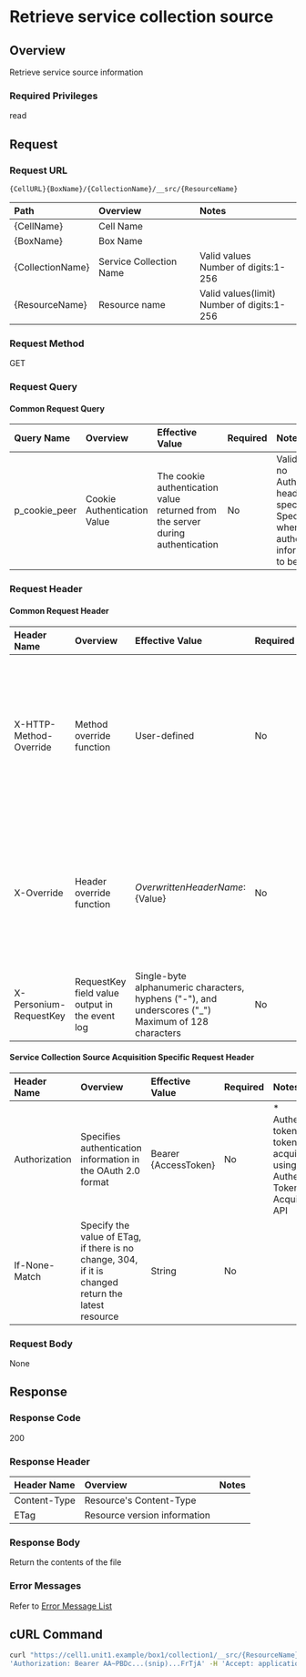 # Retrieve service collection source

## Overview

Retrieve service source information

### Required Privileges

read

## Request

### Request URL

```
{CellURL}{BoxName}/{CollectionName}/__src/{ResourceName}
```

|Path|Overview|Notes|
|:--|:--|:--|
|{CellName}|Cell Name||
|{BoxName}|Box Name||
|{CollectionName}|Service Collection Name|Valid values <br>Number of digits:1-256|
|{ResourceName}|Resource name|Valid values(limit) <br>Number of digits:1-256|

### Request Method

GET

### Request Query

#### Common Request Query

|Query Name|Overview|Effective Value|Required|Notes|
|:--|:--|:--|:--|:--|
|p_cookie_peer|Cookie Authentication Value|The cookie authentication value returned from the server during authentication|No|Valid only if no Authorization header specified<br>Specify this when cookie authentication information is to be used|

### Request Header

#### Common Request Header

|Header Name|Overview|Effective Value|Required|Notes|
|:--|:--|:--|:--|:--|
|X-HTTP-Method-Override|Method override function|User-defined|No|If you specify this value when requesting with the POST method, the specified value will be used as a method.|
|X-Override|Header override function|${OverwrittenHeaderName}:${Value}|No|Overwrite normal HTTP header value. To overwrite multiple headers, specify multiple X-Override headers.|
|X-Personium-RequestKey|RequestKey field value output in the event log|Single-byte alphanumeric characters, hyphens ("-"), and underscores ("_")<br>Maximum of 128 characters|No|PCS-${32 character string with UUID} by default|

#### Service Collection Source Acquisition Specific Request Header

|Header Name|Overview|Effective Value|Required|Notes|
|:--|:--|:--|:--|:--|
|Authorization|Specifies authentication information in the OAuth 2.0 format|Bearer {AccessToken}|No|* Authentication tokens are the tokens acquired using the Authentication Token Acquisition API|
|If-None-Match|Specify the value of ETag, if there is no change, 304, if it is changed return the latest resource|String|No||

### Request Body

None


## Response

### Response Code

200

### Response Header

|Header Name|Overview|Notes|
|:--|:--|:--|
|Content-Type|Resource's Content-Type||
|ETag|Resource version information||

### Response Body

Return the contents of the file

### Error Messages

Refer to [Error Message List](004_Error_Messages.md)


## cURL Command

```sh
curl "https://cell1.unit1.example/box1/collection1/__src/{ResourceName}" -X GET -i -H \
'Authorization: Bearer AA~PBDc...(snip)...FrTjA' -H 'Accept: application/json'
```


